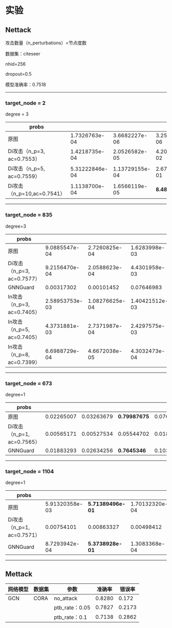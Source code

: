 # 实验

## Nettack

攻击数量（n_perturbations）=节点度数

数据集：citeseer

nhid=256

dropout=0.5

模型准确率：0.7518

------

### target_node = 2

degree = 3

| probs                      |                |                |                   |                |                    |                |
| -------------------------- | -------------- | -------------- | ----------------- | -------------- | ------------------ | -------------- |
| 原图                       | 1.7326763e-04  | 3.6682227e-06  | 3.2556129e-06     | 1.9733849e-04  | **9.9956024e-01**  | 6.2294312e-05  |
| Di攻击（n_p=3, ac=0.7553） | 1.4218735e-04  | 2.0526582e-05  | 4.2054210e-02     | 9.7954168e-04  | **9.5652556e-01**  | 2.7797490e-04  |
| Di攻击（n_p=5, ac=0.7559） | 5.31222846e-04 | 1.13729155e-04 | 2.67369449e-01    | 1.94640784e-03 | **7.28962719e-01** | 1.07648724e-03 |
| Di攻击（n_p=10,ac=0.7541） | 1.1138700e-04  | 1.6566119e-05  | **8.4839410e**-01 | 2.4468792e-04  | 1.5109171e-01      | 1.4152337e-04  |

------

### target_node = 835

degree=3

| probs                      |               |               |               |               |                   |                   |
| -------------- | ------------- | ------------- | ------------- | ------------- | ----------------- | ----------------- |
| 原图                       | 9.0885547e-04 | 2.7260825e-04 | 1.6283998e-03 | 2.4812532e-04 | 1.1325887e-03 | **9.9580950e-01** |
| Di攻击（n_p=3, ac=0.7577） | 9.2156470e-04 | 2.0588623e-04 | 4.4301958e-03 | 1.1053098e-03 | **9.2521888e-01** | 6.8118252e-02 |
| GNNGuard                   | 0.00317302 | 0.00101452 | 0.07646983 | 0.00427487 | 0.08355595 | **0.8315118** |
| In攻击（n_p=3, ac=0.7405） | 2.58953753e-03 | 1.08276625e-04 | 1.40421512e-03 | 9.15708602e-04 | 7.12281838e-02 | **9.23754036e-01** |
| In攻击（n_p=5, ac=0.7405） | 4.3731881e-03 | 2.7371987e-04 | 2.4297575e-03 | 1.4615151e-03 | 1.5104952e-01 | **8.4041232e-01** |
| In攻击（n_p=8, ac=0.7399） | 6.6988729e-04 | 4.6672038e-05 | 4.3032473e-04 | 7.3149381e-04 | **9.9786931e-01** | 2.5229124e-04 |

------

### target_node = 673

degree=1

| probs                      |            |            |                |            |                |            |
| -------------------------- | ---------- | ---------- | -------------- | ---------- | -------------- | ---------- |
| 原图                       | 0.02265007 | 0.03263679 | **0.79987675** | 0.07627997 | 0.05615364     | 0.01240286 |
| Di攻击（n_p=1, ac=0.7565） | 0.00565171 | 0.00527534 | 0.05544702     | 0.01821648 | **0.90212035** | 0.01328904 |
| GNNGuard                   | 0.01883293 | 0.02634256 | **0.7645346**  | 0.10336491 | 0.06031256     | 0.02661247 |

------

### target_node = 1104

degree=1

| probs                      |                |                    |                |                |                |                |
| -------------------------- | -------------- | ------------------ | -------------- | -------------- | -------------- | -------------- |
| 原图                       | 5.91320358e-03 | **5.71389496e-01** | 1.70132320e-04 | 5.91473505e-02 | 1.52842915e-02 | 3.48095536e-01 |
| Di攻击（n_p=1, ac=0.7571） | 0.00754101     | 0.00863327         | 0.00498412     | 0.04477421     | **0.88995546** | 0.0441118      |
| GNNGuard                   | 8.7293942e-04  | **5.3738928e-01**  | 1.3083368e-04  | 3.9997451e-02  | 9.8550478e-03  | 4.1175440e-01  |

------

## Mettack

| 网络模型 | 数据集 | 参数           | 准确率 | 错误率 |
| -------- | ------ | -------------- | ------ | ------ |
| GCN      | CORA   | no_attack      | 0.8280 | 0.172  |
|          |        | ptb_rate：0.05 | 0.7827 | 0.2173 |
|          |        | ptb_rate：0.1  | 0.7138 | 0.2862 |

